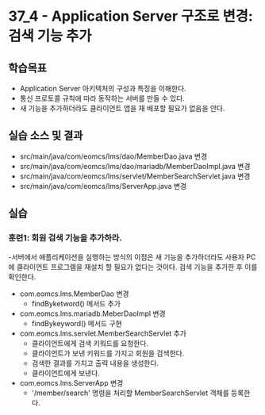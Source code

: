 # 37_4 - Application Server 구조로 변경: 검색 기능 추가

## 학습목표

- Application Server 아키텍처의 구성과 특징을 이해한다.
- 통신 프로토콜 규칙에 따라 동작하는 서버를 만들 수 있다.
- 새 기능을 추가하더라도 클라이언트 앱을 재 배포할 필요가 없음을 안다.

## 실습 소스 및 결과

- src/main/java/com/eomcs/lms/dao/MemberDao.java 변경
- src/main/java/com/eomcs/lms/dao/mariadb/MemberDaoImpl.java 변경
- src/main/java/com/eomcs/lms/servlet/MemberSearchServlet.java 변경
- src/main/java/com/eomcs/lms/ServerApp.java 변경

## 실습

### 훈련1: 회원 검색 기능을 추가하라.

-서버에서 애플리케이션을 실행하는 방식의 이점은 새 기능을 추가하더라도 
사용자 PC에 클라이언트 프로그램을 재설치 할 필요가 없다는 것이다. 
검색 기능을 추가한 후 이를 확인한다.

- com.eomcs.lms.MemberDao 변경
  - findByketword() 메서드 추가
- com.eomcs.lms.mariadb.MeberDaoImpl 변경
  - findBykeyword() 메서드 구현
- com.eomcs.lms.servlet.MemberSearchServlet 추가
  - 클라이언트에게 검색 키워드를 요청한다.
  - 클라이언트가 보낸 키워드를 가지고 회원을 검색한다.
  - 검색한 결과를 가지고 출력 내용을 생성한다.
  - 클라이언트에게 보낸다.
- com.eomcs.lms.ServerApp 변경
  - '/member/search' 명령을 처리할 MemberSearchServlet 객체를 등록한다.
  